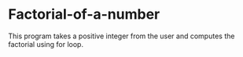 # Factorial-of-a-number
This program takes a positive integer from the user and computes the factorial using for loop.
